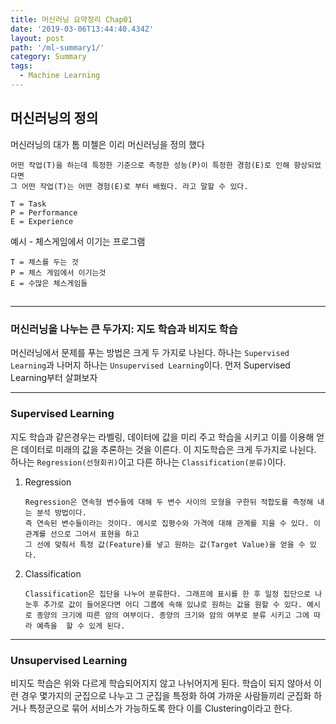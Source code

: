 ```yaml
---
title: 머신러닝 요약정리 Chap01
date: '2019-03-06T13:44:40.434Z'
layout: post
path: '/ml-summary1/'
category: Summary
tags:
  - Machine Learning
---
```


## 머신러닝의 정의

머신러닝의 대가 톰 미첼은 이리 머신러닝을 정의 했다

    어떤 작업(T)을 하는데 특정한 기준으로 측정한 성능(P)이 특정한 경험(E)로 인해 향상되었다면
    그 어떤 작업(T)는 어떤 경험(E)로 부터 배웠다. 라고 말할 수 있다.

```
T = Task
P = Performance
E = Experience
```

예시 - 체스게임에서 이기는 프로그램

```
T = 체스를 두는 것
P = 체스 게임에서 이기는것
E = 수많은 체스게임들
```

## <!--more-->

---

### 머신러닝을 나누는 큰 두가지: 지도 학습과 비지도 학습

머신러닝에서 문제를 푸는 방법은 크게 두 가지로 나뉜다.
하나는 `Supervised Learning`과 나머지 하나는 `Unsupervised Learning`이다.
먼저 Supervised Learning부터 살펴보자

---

### Supervised Learning

지도 학습과 같은경우는 라벨링, 데이터에 값을 미리 주고 학습을 시키고 이를 이용해 얻은 데이터로 미래의 값을 추론하는 것을 이른다.
이 지도학습은 크게 두가지로 나뉜다.
하나는 `Regression(선형회귀)`이고 다른 하나는 `Classification(분류)`이다.

1. Regression

   ```
   Regression은 연속형 변수들에 대해 두 변수 사이의 모형을 구한뒤 적합도를 측정해 내는 분석 방법이다.
   즉 연속된 변수들이라는 것이다. 에시로 집평수와 가격에 대해 관계를 지을 수 있다. 이 관계를 선으로 그어서 표현을 하고
   그 선에 맞춰서 특정 값(Feature)를 넣고 원하는 값(Target Value)을 얻을 수 있다.
   ```

2. Classification
   ```
   Classification은 집단을 나누어 분류한다. 그래프에 표시를 한 후 일정 집단으로 나눈후 추가로 값이 들어온다면 어디 그룹에 속해 있냐로 원하는 값을 원할 수 있다. 예시로 종양의 크기에 따른 암의 여부이다. 종양의 크기와 암의 여부로 분류 시키고 그에 따라 예측을  할 수 있게 된다.
   ```

---

### Unsupervised Learning

비지도 학습은 위와 다르게 학습되어지지 않고 나뉘어지게 된다. 학습이 되지 않아서 이런 경우 몇가지의 군집으로 나누고 그 군집을 특정화 하여 가까운 사람들끼리 군집화 하거나 특정군으로 묶어 서비스가 가능하도록 한다 이를 Clustering이라고 한다.

